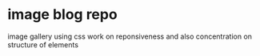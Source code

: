 # image blog repo
 image gallery using css
work on reponsiveness and also concentration on structure of elements